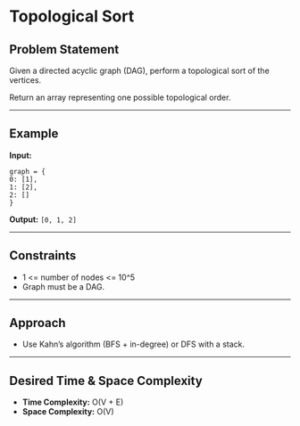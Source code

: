 # Topological Sort

## Problem Statement

Given a directed acyclic graph (DAG), perform a topological sort of the vertices.

Return an array representing one possible topological order.

---

## Example

**Input:**

```code
graph = {
0: [1],
1: [2],
2: []
}
```

**Output:** `[0, 1, 2]`

---

## Constraints

- 1 <= number of nodes <= 10^5
- Graph must be a DAG.

---

## Approach

- Use Kahn’s algorithm (BFS + in-degree) or DFS with a stack.

---

## Desired Time & Space Complexity

- **Time Complexity:** O(V + E)
- **Space Complexity:** O(V)
